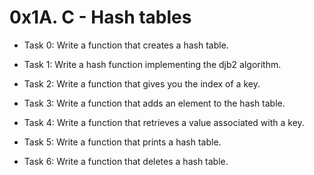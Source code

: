 # 0x1A. C - Hash tables

- Task 0:
Write a function that creates a hash table.

- Task 1:
Write a hash function implementing the djb2 algorithm.

- Task 2:
Write a function that gives you the index of a key.

- Task 3:
Write a function that adds an element to the hash table.

- Task 4:
Write a function that retrieves a value associated with a key.

- Task 5:
Write a function that prints a hash table.

- Task 6:
Write a function that deletes a hash table.
